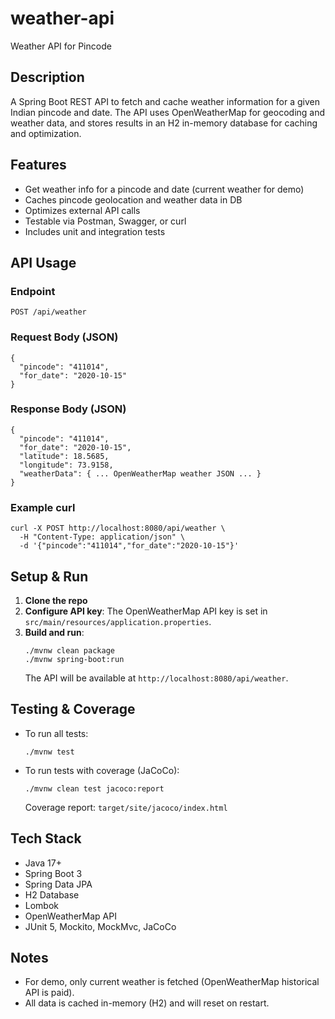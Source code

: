 # weather-api

Weather API for Pincode

## Description
A Spring Boot REST API to fetch and cache weather information for a given Indian pincode and date. The API uses OpenWeatherMap for geocoding and weather data, and stores results in an H2 in-memory database for caching and optimization.

## Features
- Get weather info for a pincode and date (current weather for demo)
- Caches pincode geolocation and weather data in DB
- Optimizes external API calls
- Testable via Postman, Swagger, or curl
- Includes unit and integration tests

## API Usage

### Endpoint
`POST /api/weather`

### Request Body (JSON)
```
{
  "pincode": "411014",
  "for_date": "2020-10-15"
}
```

### Response Body (JSON)
```
{
  "pincode": "411014",
  "for_date": "2020-10-15",
  "latitude": 18.5685,
  "longitude": 73.9158,
  "weatherData": { ... OpenWeatherMap weather JSON ... }
}
```

### Example curl
```
curl -X POST http://localhost:8080/api/weather \
  -H "Content-Type: application/json" \
  -d '{"pincode":"411014","for_date":"2020-10-15"}'
```

## Setup & Run

1. **Clone the repo**
2. **Configure API key**: The OpenWeatherMap API key is set in `src/main/resources/application.properties`.
3. **Build and run**:
   ```
   ./mvnw clean package
   ./mvnw spring-boot:run
   ```
   The API will be available at `http://localhost:8080/api/weather`.

## Testing & Coverage

- To run all tests:
  ```
  ./mvnw test
  ```
- To run tests with coverage (JaCoCo):
  ```
  ./mvnw clean test jacoco:report
  ```
  Coverage report: `target/site/jacoco/index.html`

## Tech Stack
- Java 17+
- Spring Boot 3
- Spring Data JPA
- H2 Database
- Lombok
- OpenWeatherMap API
- JUnit 5, Mockito, MockMvc, JaCoCo

## Notes
- For demo, only current weather is fetched (OpenWeatherMap historical API is paid).
- All data is cached in-memory (H2) and will reset on restart.
